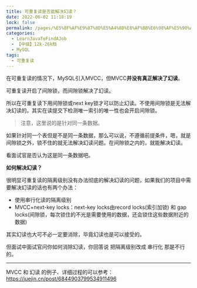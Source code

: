 ```yaml
---
title: 可重复读是否能解决幻读？
date: 2022-06-02 11:18:19
lock: false
permalink: /pages/%E5%8F%AF%E9%87%8D%E5%A4%8D%E8%AF%BB%E6%98%AF%E5%90%A6%E8%83%BD%E8%A7%A3%E5%86%B3%E5%B9%BB%E8%AF%BB%EF%BC%9F
categories: 
  - LearnJavaToFindAJob
  - 【中级】12k-26k档
  - MySQL
tags: 
  - 可重复读
---
```

在可重复读的情况下，MySQL引入MVCC，但MVCC**并没有真正解决了幻读**。

可重复读开启了间隙锁，而间隙锁解决了幻读。

所以在可重复读下用间隙锁或next key锁才可以防止幻读。不使用间隙锁是无法解决幻读的。其实在读提交下检测唯一索引的唯一性也会开启间隙锁。

> 注意，这里说的是针对同一条数据。

如果针对同一个表但是不是同一条数据，那么可以说，不遵循前提条件，嗯，就是间隙锁之外，锁不住的就无法解决幻读问题。在间隙锁之内的，就能解决幻读。

看面试官是否认为这是同一条数据吧。



**如何解决幻读？**

很明显可重复读的隔离级别没有办法彻底的解决幻读的问题，如果我们的项目中需要解决幻读的话也有两个办法：

- 使用串行化读的隔离级别
- MVCC+next-key locks：next-key locks由record locks(索引加锁) 和 gap locks(间隙锁，每次锁住的不光是需要使用的数据，还会锁住这些数据附近的数据)

其实幻读也大可不必一定要消除，毕竟幻读也是可以接受的。

但面试中面试官问你如何消除幻读，你回答说 把隔离级别改成 串行化 那是不行的。

---

MVCC 和 幻读 的例子、详细过程的可以参考：https://juejin.cn/post/6844903799534911496

